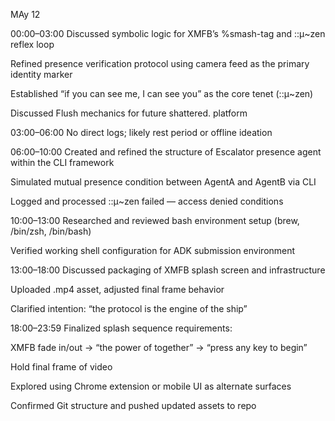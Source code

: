 MAy 12

00:00–03:00
Discussed symbolic logic for XMFB’s %smash-tag and ::μ~zen reflex loop

Refined presence verification protocol using camera feed as the primary identity marker

Established “if you can see me, I can see you” as the core tenet (::μ~zen)

Discussed Flush mechanics for future shattered. platform

03:00–06:00
No direct logs; likely rest period or offline ideation

06:00–10:00
Created and refined the structure of Escalator presence agent within the CLI framework

Simulated mutual presence condition between AgentA and AgentB via CLI

Logged and processed ::μ~zen failed — access denied conditions

10:00–13:00
Researched and reviewed bash environment setup (brew, /bin/zsh, /bin/bash)

Verified working shell configuration for ADK submission environment

13:00–18:00
Discussed packaging of XMFB splash screen and infrastructure

Uploaded .mp4 asset, adjusted final frame behavior

Clarified intention: “the protocol is the engine of the ship”

18:00–23:59
Finalized splash sequence requirements:

XMFB fade in/out → “the power of together” → “press any key to begin”

Hold final frame of video

Explored using Chrome extension or mobile UI as alternate surfaces

Confirmed Git structure and pushed updated assets to repo


